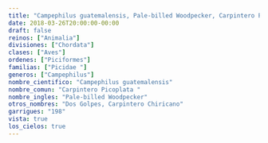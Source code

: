 ```yaml
---
title: "Campephilus guatemalensis, Pale-billed Woodpecker, Carpintero Picoplata "
date: 2018-03-26T20:00:00-00:00
draft: false
reinos: ["Animalia"]
divisiones: ["Chordata"]
clases: ["Aves"]
ordenes: ["Piciformes"]
familias: ["Picidae "]
generos: ["Campephilus"]
nombre_cientifico: "Campephilus guatemalensis"
nombre_comun: "Carpintero Picoplata "
nombre_ingles: "Pale-billed Woodpecker"
otros_nombres: "Dos Golpes, Carpintero Chiricano"
garrigues: "198"
vista: true
los_cielos: true
---
```

